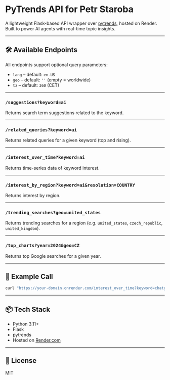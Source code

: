 # PyTrends API for Petr Staroba

A lightweight Flask-based API wrapper over [pytrends](https://github.com/GeneralMills/pytrends), hosted on Render. Built to power AI agents with real-time topic insights.

---

## 🛠️ Available Endpoints

All endpoints support optional query parameters:

- `lang` – default: `en-US`
- `geo` – default: `''` (empty = worldwide)
- `tz` – default: `360` (CET)

---

### `/suggestions?keyword=ai`

Returns search term suggestions related to the keyword.

---

### `/related_queries?keyword=ai`

Returns related queries for a given keyword (top and rising).

---

### `/interest_over_time?keyword=ai`

Returns time-series data of keyword interest.

---

### `/interest_by_region?keyword=ai&resolution=COUNTRY`

Returns interest by region.

---

### `/trending_searches?geo=united_states`

Returns trending searches for a region (e.g. `united_states`, `czech_republic`, `united_kingdom`).

---

### `/top_charts?year=2024&geo=CZ`

Returns top Google searches for a given year.

---

## 🧪 Example Call

```bash
curl "https://your-domain.onrender.com/interest_over_time?keyword=chatgpt&geo=CZ&lang=cs-CZ"
```

---

## 📦 Tech Stack

- Python 3.11+
- Flask
- pytrends
- Hosted on [Render.com](https://render.com)

---

## 📄 License

MIT
